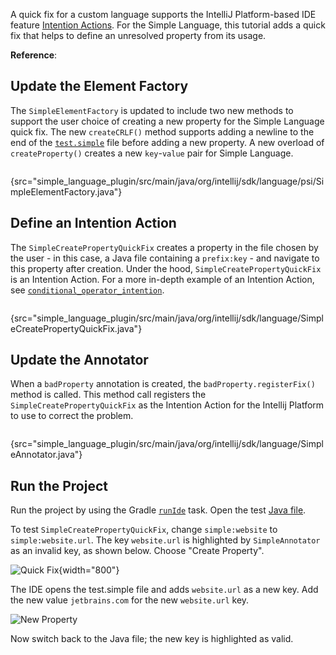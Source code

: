 [//]: # (title: 19. Quick Fix)

<!-- Copyright 2000-2022 JetBrains s.r.o. and other contributors. Use of this source code is governed by the Apache 2.0 license that can be found in the LICENSE file. -->

<include src="language_and_filetype.md" include-id="custom_language_tutorial_header"></include>

A quick fix for a custom language supports the IntelliJ Platform-based IDE feature [Intention Actions](https://www.jetbrains.com/help/idea/intention-actions.html#apply-intention-actions).
For the Simple Language, this tutorial adds a quick fix that helps to define an unresolved property from its usage.

**Reference**: [](code_inspections_and_intentions.md)

## Update the Element Factory
The `SimpleElementFactory` is updated to include two new methods to support the user choice of creating a new property for the Simple Language quick fix.
The new `createCRLF()` method supports adding a newline to the end of the [`test.simple`](lexer_and_parser_definition.md#run-the-project) file before adding a new property.
A new overload of `createProperty()` creates a new `key`-`value` pair for Simple Language.

```java
```
{src="simple_language_plugin/src/main/java/org/intellij/sdk/language/psi/SimpleElementFactory.java"}

## Define an Intention Action
The `SimpleCreatePropertyQuickFix` creates a property in the file chosen by the user - in this case, a Java file containing a `prefix:key` - and navigate to this property after creation.
Under the hood, `SimpleCreatePropertyQuickFix` is an Intention Action.
For a more in-depth example of an Intention Action, see [`conditional_operator_intention`](https://github.com/JetBrains/intellij-sdk-code-samples/tree/main/conditional_operator_intention).

```java
```
{src="simple_language_plugin/src/main/java/org/intellij/sdk/language/SimpleCreatePropertyQuickFix.java"}

## Update the Annotator
When a `badProperty` annotation is created, the `badProperty.registerFix()` method is called.
This method call registers the `SimpleCreatePropertyQuickFix` as the Intention Action for the Intellij Platform to use to correct the problem.

```java
```
{src="simple_language_plugin/src/main/java/org/intellij/sdk/language/SimpleAnnotator.java"}

## Run the Project
Run the project by using the Gradle [`runIde`](gradle_prerequisites.md#running-a-simple-gradle-based-intellij-platform-plugin) task.
Open the test [Java file](annotator.md#run-the-project).

To test `SimpleCreatePropertyQuickFix`, change `simple:website` to `simple:website.url`.
The key `website.url` is highlighted by `SimpleAnnotator` as an invalid key, as shown below.
Choose "Create Property".

![Quick Fix](quick_fix.png){width="800"}

The IDE opens the <path>test.simple</path> file and adds `website.url` as a new key.
Add the new value `jetbrains.com` for the new `website.url` key.

![New Property](new_property.png)

Now switch back to the Java file; the new key is highlighted as valid.
